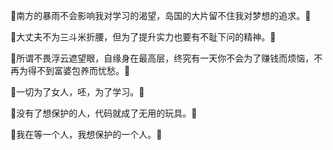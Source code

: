 🌳南方的暴雨不会影响我对学习的渴望，岛国的大片留不住我对梦想的追求。🍄

🍚大丈夫不为三斗米折腰，但为了提升实力也要有不耻下问的精神。👊

🍓所谓不畏浮云遮望眼，自缘身在最高层，终究有一天你不会为了赚钱而烦恼，不再为得不到富婆包养而忧愁。🍨

🙉一切为了女人，呸，为了学习。🌈

🦁没有了想保护的人，代码就成了无用的玩具。🌷

🍉我在等一个人，我想保护的一个人。💖
